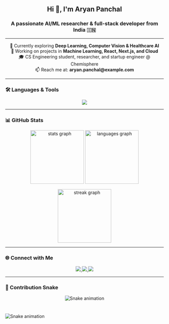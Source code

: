 <h2 align="center">Hi 👋, I'm Aryan Panchal</h2>
<h3 align="center">A passionate AI/ML researcher & full-stack developer from India 🇮🇳</h3>

---

<p align="center">
  🌱 Currently exploring <b>Deep Learning, Computer Vision & Healthcare AI</b> <br/>
  🔭 Working on projects in <b>Machine Learning, React, Next.js, and Cloud</b> <br/>
  🎓 CS Engineering student, researcher, and startup engineer @ Chemisphere <br/>
  📫 Reach me at: <b>aryan.panchal@example.com</b> <br/>
</p>

---

### 🛠️ Languages & Tools  

<p align="center">
  <img src="https://skillicons.dev/icons?i=python,js,ts,react,nextjs,html,css,tailwind,bootstrap,java,cs,cpp,git,github,linux,vscode,figma" />
</p>

---

### 📊 GitHub Stats  

<p align="center">
  <img src="https://github-readme-stats.vercel.app/api?username=aryannpanchal&show_icons=true&theme=tokyonight&count_private=true" height="170" alt="stats graph" />
  <img src="https://github-readme-stats.vercel.app/api/top-langs?username=aryannpanchal&layout=compact&theme=tokyonight&langs_count=8" height="170" alt="languages graph" />
</p>

<p align="center">
  <img src="https://streak-stats.demolab.com?user=aryannpanchal&theme=tokyonight" height="170" alt="streak graph" />
</p>

---

### 🌐 Connect with Me  

<p align="center">
  <a href="https://linkedin.com/in/aryannpanchal" target="_blank">
    <img src="https://img.shields.io/badge/LinkedIn-0077B5?style=for-the-badge&logo=linkedin&logoColor=white"/>
  </a>
  <a href="mailto:aryan.panchal@example.com">
    <img src="https://img.shields.io/badge/Gmail-D14836?style=for-the-badge&logo=gmail&logoColor=white"/>
  </a>
  <a href="https://instagram.com/aryannpanchal" target="_blank">
    <img src="https://img.shields.io/badge/Instagram-E4405F?style=for-the-badge&logo=instagram&logoColor=white"/>
  </a>
</p>

---

### 🐍 Contribution Snake  

<p align="center">
  <img src="https://raw.githubusercontent.com/aryannpanchal/aryannpanchal/output/snake.svg" alt="Snake animation" />
</p>

###

<br clear="both">

<img src="https://raw.githubusercontent.com/maurodesouza/maurodesouza/output/snake.svg" alt="Snake animation" />

###
